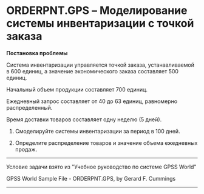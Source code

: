 # ORDERPNT.GPS – Моделирование системы инвентаризации с точкой заказа

**Постановка проблемы**

Система инвентаризации управляется точкой заказа, устанавливаемой в 600 единиц, а значение экономического заказа составляет 500 единиц. 

Начальный объем продукции составляет 700 единиц. 

Ежедневный запрос составляет от 40 до 63 единиц, равномерно распределенный. 

Время доставки товаров составляет одну неделю (5 дней).

1. Смоделируйте системы инвентаризации за период в 100 дней.

2. Определите распределение товаров и значение объема ежедневных продаж.

---

Условие задачи взято из "Учебное руководство по системе GPSS World"

GPSS World Sample File - ORDERPNT.GPS, by Gerard F. Cummings

---
